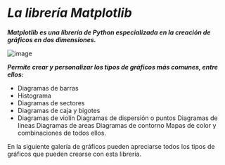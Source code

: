 # **_La librería Matplotlib_**

**_Matplotlib es una librería de Python especializada en la creación de gráficos en dos dimensiones._**

![image](https://github.com/user-attachments/assets/aa254802-679a-4d29-ae95-713dd25cb9a9)

**_Permite crear y personalizar los tipos de gráficos más comunes, entre ellos:_**

- Diagramas de barras
- Histograma
- Diagramas de sectores
- Diagramas de caja y bigotes
- Diagramas de violín
Diagramas de dispersión o puntos
Diagramas de lineas
Diagramas de areas
Diagramas de contorno
Mapas de color
y combinaciones de todos ellos.

En la siguiente galería de gráficos pueden apreciarse todos los tipos de gráficos que pueden crearse con esta librería.
